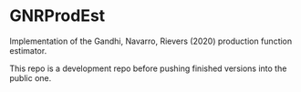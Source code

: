 # GNRProdEst
Implementation of the Gandhi, Navarro, Rievers (2020) production function estimator.

This repo is a development repo before pushing finished versions into the public one.
